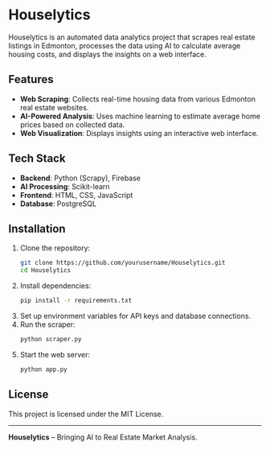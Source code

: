 # Houselytics

Houselytics is an automated data analytics project that scrapes real estate listings in Edmonton, processes the data using AI to calculate average housing costs, and displays the insights on a web interface.

## Features

- **Web Scraping**: Collects real-time housing data from various Edmonton real estate websites.
- **AI-Powered Analysis**: Uses machine learning to estimate average home prices based on collected data.
- **Web Visualization**: Displays insights using an interactive web interface.

## Tech Stack

- **Backend**: Python (Scrapy), Firebase
- **AI Processing**: Scikit-learn
- **Frontend**: HTML, CSS, JavaScript
- **Database**: PostgreSQL

## Installation

1. Clone the repository:
   ```sh
   git clone https://github.com/yourusername/Houselytics.git
   cd Houselytics
   ```
2. Install dependencies:
   ```sh
   pip install -r requirements.txt
   ```
3. Set up environment variables for API keys and database connections.
4. Run the scraper:
   ```sh
   python scraper.py
   ```
5. Start the web server:
   ```sh
   python app.py
   ```
## License

This project is licensed under the MIT License.

---

**Houselytics** – Bringing AI to Real Estate Market Analysis.
